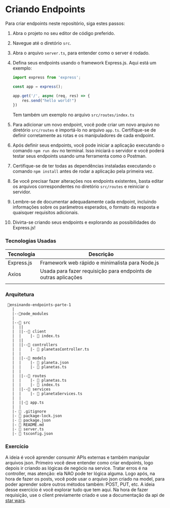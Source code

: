 # Criando Endpoints

Para criar endpoints neste repositório, siga estes passos:

1. Abra o projeto no seu editor de código preferido.
2. Navegue até o diretório `src`.
3. Abra o arquivo `server.ts`, para entender como o server é rodado.
4. Defina seus endpoints usando o framework Express.js. Aqui está um exemplo:

    ```typescript
    import express from 'express';

    const app = express();

    app.get('/', async (req, res) => {
        res.send("hello world!")
    })
    ```

    Tem também um exemplo no arquivo `src/routes/index.ts`

5. Para adicionar um novo endpoint, você pode criar um novo arquivo no diretório `src/routes` e importá-lo no arquivo `app.ts`. Certifique-se de definir corretamente as rotas e os manipuladores de cada endpoint.

6. Após definir seus endpoints, você pode iniciar a aplicação executando o comando `npm run dev` no terminal. Isso iniciará o servidor e você poderá testar seus endpoints usando uma ferramenta como o Postman.

7. Certifique-se de ter todas as dependências instaladas executando o comando `npm install` antes de rodar a aplicação pela primeira vez.

8. Se você precisar fazer alterações nos endpoints existentes, basta editar os arquivos correspondentes no diretório `src/routes` e reiniciar o servidor.

9. Lembre-se de documentar adequadamente cada endpoint, incluindo informações sobre os parâmetros esperados, o formato da resposta e quaisquer requisitos adicionais.

10. Divirta-se criando seus endpoints e explorando as possibilidades do Express.js!

### Tecnologias Usadas

| Tecnologia | Descrição |
|------------|-----------|
| Express.js | Framework web rápido e minimalista para Node.js |
| Axios        | Usada para fazer requisição para endpoints de outras aplicações      |
|               |                   |

### Arquitetura

```
 📁ensinando-endpoints-parte-1
   |
   |--📁node_modules
   |
   |--📁 src
   |  ||
   |  ||--📁 client
   |  |    |- 📄 index.ts
   |  ||
   |  ||--📁 controllers
   |  |    |- 📄 planetasController.ts
   |  |
   |  ||--📁 models
   |  |    |- 📄 planeta.json
   |  |    |- 📄 planetas.ts
   |  |
   |  ||--📁 routes
   |  |    |- 📄 planetas.ts
   |  |    |- 📄 index.ts
   |  ||--📁 services
   |  |    |- 📄 planetaServices.ts
   |  |
   |  ||-📄 app.ts
   |  |
   |- 📄 .gitignore
   |- 📄 package-lock.json
   |- 📄 package.json
   |- 📄 README.md
   |- 📄 server.ts
   |- 📄 tsconfig.json
```

### Exercício

A ideia é você aprender consumir APIs externas e também manipular arquivos json.
Primeiro você deve entender como criar endpoints, logo depois ir criando as lógicas de negócio na service.
Tratar erros é na controller, mas atenção: ela NAO pode ter lógica alguma.
Logo após, na hora de fazer os posts, você pode usar o arquivo json criado na model, para poder aprender sobre outros métodos também: POST, PUT, etc.
A ideia desse exercício é você explorar tudo que tem aqui.
Na hora de fazer requisição, use o client previamente criado e use a documentação da api de [star wars](https://swapi.dev/documentation).
